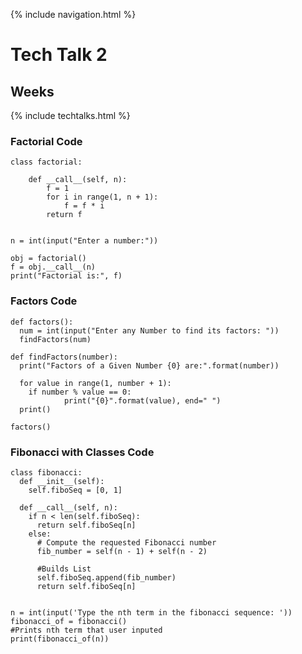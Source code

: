 {% include navigation.html %}

# Tech Talk 2

## Weeks

{% include techtalks.html %}

### Factorial Code

````
class factorial:

    def __call__(self, n):
        f = 1
        for i in range(1, n + 1):
            f = f * i
        return f


n = int(input("Enter a number:"))

obj = factorial()
f = obj.__call__(n)
print("Factorial is:", f)
````

### Factors Code

````
def factors():
  num = int(input("Enter any Number to find its factors: "))
  findFactors(num)

def findFactors(number):
  print("Factors of a Given Number {0} are:".format(number))
  
  for value in range(1, number + 1):
    if number % value == 0:
            print("{0}".format(value), end=" ")
  print()

factors()
````

### Fibonacci with Classes Code

````
class fibonacci:
  def __init__(self):
    self.fiboSeq = [0, 1]
    
  def __call__(self, n):
    if n < len(self.fiboSeq):
      return self.fiboSeq[n]
    else:
      # Compute the requested Fibonacci number
      fib_number = self(n - 1) + self(n - 2) 

      #Builds List
      self.fiboSeq.append(fib_number) 
      return self.fiboSeq[n]


n = int(input('Type the nth term in the fibonacci sequence: '))
fibonacci_of = fibonacci()
#Prints nth term that user inputed
print(fibonacci_of(n))
````
